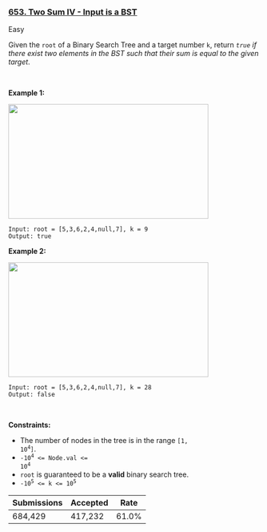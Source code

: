 ### [653. Two Sum IV - Input is a BST](https://leetcode.com/problems/two-sum-iv-input-is-a-bst/)

Easy

Given the `` root `` of a Binary Search Tree and a target number `` k ``, return _`` true `` if there exist two elements in the BST such that their sum is equal to the given target_.

 

<strong class="example">Example 1:</strong>

<img alt="" src="https://assets.leetcode.com/uploads/2020/09/21/sum_tree_1.jpg" style="width: 400px; height: 229px;"/>

```
Input: root = [5,3,6,2,4,null,7], k = 9
Output: true
```

<strong class="example">Example 2:</strong>

<img alt="" src="https://assets.leetcode.com/uploads/2020/09/21/sum_tree_2.jpg" style="width: 400px; height: 229px;"/>

```
Input: root = [5,3,6,2,4,null,7], k = 28
Output: false
```

 

__Constraints:__

*   The number of nodes in the tree is in the range <code>[1, 10<sup>4</sup>]</code>.
*   <code>-10<sup>4</sup> <= Node.val <= 10<sup>4</sup></code>
*   `` root `` is guaranteed to be a __valid__ binary search tree.
*   <code>-10<sup>5</sup> <= k <= 10<sup>5</sup></code>

| Submissions    | Accepted     | Rate   |
| -------------- | ------------ | ------ |
| 684,429 | 417,232 | 61.0% |